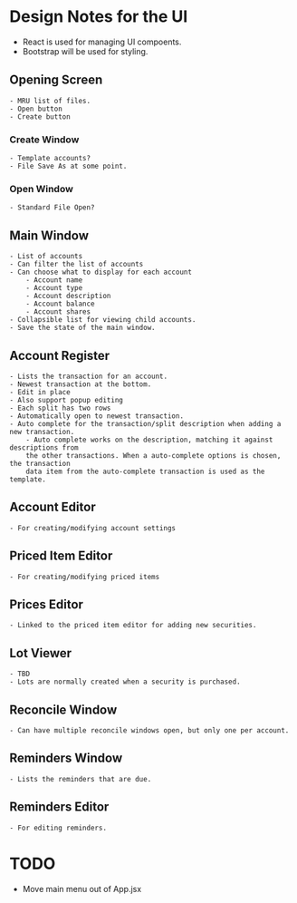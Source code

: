 # Design Notes for the UI
- React is used for managing UI compoents.
- Bootstrap will be used for styling.

## Opening Screen
    - MRU list of files.
    - Open button
    - Create button

### Create Window
    - Template accounts?
    - File Save As at some point.

### Open Window
    - Standard File Open?

## Main Window
    - List of accounts
    - Can filter the list of accounts
    - Can choose what to display for each account
        - Account name
        - Account type
        - Account description
        - Account balance
        - Account shares
    - Collapsible list for viewing child accounts.
    - Save the state of the main window.

## Account Register
    - Lists the transaction for an account.
    - Newest transaction at the bottom.
    - Edit in place
    - Also support popup editing
    - Each split has two rows
    - Automatically open to newest transaction.
    - Auto complete for the transaction/split description when adding a new transaction.
        - Auto complete works on the description, matching it against descriptions from
        the other transactions. When a auto-complete options is chosen, the transaction
        data item from the auto-complete transaction is used as the template.

## Account Editor
    - For creating/modifying account settings

## Priced Item Editor
    - For creating/modifying priced items

## Prices Editor
    - Linked to the priced item editor for adding new securities.

## Lot Viewer
    - TBD
    - Lots are normally created when a security is purchased.

## Reconcile Window
    - Can have multiple reconcile windows open, but only one per account.

## Reminders Window
    - Lists the reminders that are due.

## Reminders Editor
    - For editing reminders.



# TODO
- Move main menu out of App.jsx
